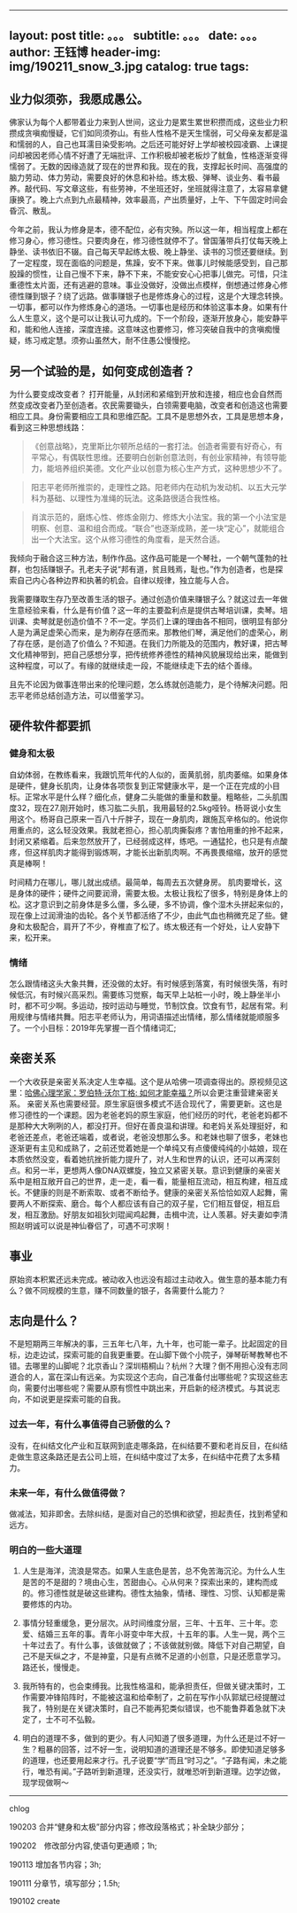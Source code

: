  --- 
 layout:     post 
 title:      。。。 
 subtitle:   。。。
 date:       。。。
 author:     王钰博 
 header-img: img/190211_snow_3.jpg 
 catalog: true 
 tags: 
 --- 
## 业力似须弥，我愿成愚公。
佛家认为每个人都带着业力来到人世间，这业力是累生累世积攒而成，这些业力积攒成贪嗔痴慢疑，它们如同须弥山。有些人性格不是天生懦弱，可父母亲友都是温和懦弱的人，自己也耳濡目染受影响。之后还可能好好上学却被校园凌霸、上课提问却被因老师心情不好遭了无端批评、工作积极却被老板炒了鱿鱼，性格逐渐变得懦弱了。无数的因缘造就了现在的世界和我。现在的我，支撑起长时间、高强度的脑力劳动、体力劳动，需要良好的休息和补给。练太极、弹琴、谈业务、看书最养。敲代码、写文章这些，有些劳神，不坐班还好，坐班就得注意了，太容易拿健康换了。晚上六点到九点最精神，效率最高，产出质量好，上午、下午固定时间会昏沉、散乱。

今年之前，我认为修身是本，德不配位，必有灾殃。所以这一年，相当程度上都在修习身心，修习德性。只要肉身在，修习德性就停不了。曾国藩带兵打仗每天晚上静坐、读书依旧不辍。自己每天早起练太极、晚上静坐、读书的习惯还要继续。到了一定程度，现在面临的问题是，焦躁，安不下来。做事儿时候能感受到，自己那股躁的惯性，让自己慢不下来，静不下来，不能安安心心把事儿做完。可惜，只注重德性太片面，还有逃避的意味。事业没做好，没做出点模样，倒想通过修身心修德性赚到银子？绕了远路。做事赚银子也是修炼身心的过程，这是个大理念转换。一切事，都可以作为修炼身心的道场。一切事也是经历和体验这事本身。如果有什么人生意义，这个是可以让我认可九成的。下一个阶段，逐渐开放身心，能安静平和，能和他人连接，深度连接。这意味这也要修习，修习突破自我中的贪嗔痴慢疑，练习戒定慧。须弥山虽然大，耐不住愚公慢慢挖。


## 另一个试验的是，如何变成创造者？

为什么要变成改变者？
打开能量，从封闭和紧缩到开放和连接，相应也会自然而然变成改变者乃至创造者。农民需要锄头，白领需要电脑，改变者和创造这也需要相应工具。身份需要相应工具和思维匹配。工具不是思想外衣，工具是思想本身，看到这三种思想线路：
> 《创意战略》，克里斯比尔顿所总结的一套打法。创造者需要有好奇心，有平常心，有偶联性思维。还要明白创新创意法则，有创业家精神，有领导能力，能培养组织美德。文化产业以创意为核心生产方式，这种思想少不了。

> 阳志平老师所推崇的，走理性之路。阳老师内在动机为发动机、以五大元学科为基础、以理性为准绳的玩法。这条路很适合我性格。

> 肖滨示范的，磨炼心性、修炼金刚力、修炼大小法宝。我的第一个小法宝是明察、创意、温和组合而成。“联合”也逐渐成熟，差一块“定心”，就能组合出一个大法宝。这个从修习德性的角度看，是天然合适。


我倾向于融合这三种方法，制作作品。这作品可能是一个琴社，一个朝气蓬勃的社群，也包括赚银子。孔老夫子说“邦有道，贫且贱焉，耻也。”作为创造者，也是探索自己内心各种边界和执著的机会。自律以规律，独立能与人合。

我需要赚取生存乃至改善生活的银子。通过创造价值来赚银子么？就这过去一年做生意经验来看，什么是有价值？这一年的主要盈利点是提供古琴培训课，卖琴。培训课、卖琴就是创造价值不？不一定。学员们上课的理由各不相同，很明显有部分人是为满足虚荣心而来，是为刷存在感而来。那教他们琴，满足他们的虚荣心，刷了存在感，是创造了价值么？不知道。在我们力所能及的范围内，教好课，把古琴文化精神带到，把自己感想分享，把传统修养德性的精神风貌展现给出来，能做到这种程度，可以了。有缘的就继续走一段，不能继续走下去的结个善缘。

且先不论因为做事连带出来的伦理问题，怎么练就创造能力，是个待解决问题。阳志平老师总结创造方法，可以借鉴学习。



## 硬件软件都要抓
### 健身和太极
自幼体弱，在教练看来，我跟饥荒年代的人似的，面黄肌弱，肌肉萎缩。如果身体是硬件，健身长肌肉，让身体各项恢复到正常健康水平，是一个正在完成的小目标。正常水平是什么样？细化点，健身二头能做的重量和数量。粗略些，二头肌围度32，现在27.刚开始时，练习肱二头肌，我用最轻的2.5kg哑铃。杨哥说小女生用这个。杨哥自己原来一百八十斤胖子，现在一身肌肉，跟施瓦辛格似的。他说你用重点的，这么轻没效果。我就老担心，担心肌肉撕裂疼？害怕用重的拎不起来，封闭又紧缩着。后来忽然放开了，已经弱成这样，练吧。一通猛抡，也只是有点酸疼，但这样肌肉才能得到锻炼啊，才能长出新肌肉啊。不再畏畏缩缩，放开的感觉真是棒啊！

时间精力在哪儿，哪儿就出成绩。最简单，每周去五次健身房。
肌肉要增长，这是身体的硬件；硬件之间要润滑，需要太极。太极让我松了很多，特别是身体上的松。这才意识到之前身体是多么僵，多么硬，多不协调，像个湿木头拼起来似的，现在像上过润滑油的齿轮。各个关节都活络了不少，由此气血也稍微充足了些。健身和太极配合，肩开了不少，脊椎直了松了。练太极还有一个好处，让人安静下来，松开来。


### 情绪
怎么跟情绪这头大象共舞，还没做的太好。有时候感到落寞，有时候很失落，有时候低沉，有时候兴高采烈。需要练习觉察，每天早上站桩一小时，晚上静坐半小时，都不可少啊。多运动，按时运动与睡觉，节制饮食。饮食有节，起居有常。利用规律与情绪共舞。阳志平老师认为，用词语描述出情绪，那么情绪就能顺服多了。一个小目标：2019年先掌握一百个情绪词汇;

## 亲密关系
一个大收获是亲密关系决定人生幸福。这个是从哈佛一项调查得出的。原视频见这里：[哈佛心理学家：罗伯特·沃尔丁格: 如何才能幸福？](https://go.ted.com/CefP)所以会更注重营建亲密关系。
亲密关系也需要经营。原生家庭很多模式不适合现代了，需要更新。这也是修习德性的一个课题。因为老爸老妈的原生家庭，他们经历的时代，老爸老妈都不是那种大大咧咧的人，都没打开。但好在善良温和讲理。和老妈关系处理挺好，和老爸还差点，老爸还端着，或者说，老爸没想那么多。和老妹也聊了很多，老妹也逐渐更有主见和成熟了，之前还觉着她是一个单纯又有点傻傻纯纯的小姑娘，现在本质依然没变，看着她抗挫折能力提升了，对人生和世界的认识，还可以再深刻点。和另一半，更想两人像DNA双螺旋，独立又紧密关联。意识到健康的亲密关系中是相互敞开自己的世界，走一走，看一看，能量相互流动，相互构建，相互成长。不健康的则是不断索取、或者不断给予。健康的亲密关系恰恰如双人起舞，需要两人不断探索、磨合。每个人都应该有自己的双子星，它们相互督促，相互启发，相互激励。好朋友如祖狄刘琨闻鸡起舞，击楫中流，让人羡慕。好夫妻如李清照赵明诚可以说是神仙眷侣了，可遇不可求啊！

## 事业

原始资本积累还远未完成。被动收入也远没有超过主动收入。做生意的基本能力有么？做不同规模的生意，赚不同数量的银子，各需要什么能力？

## 志向是什么？
不是短期两三年解决的事，三五年七八年，九十年，也可能一辈子。比起固定的目标，边走边试，探索可能的自我更重要。在山脚下做个小院子，弹琴斫琴教琴也不错。去哪里的山脚呢？北京香山？深圳梧桐山？杭州？大理？倒不用担心没有志同道合的人，富在深山有远亲。为实现这个志向，自己准备付出哪些呢？实现这些志向，需要付出哪些呢？需要从原有惯性中跳出来，开启新的经济模式。与其说志向，不如说更是探索可能的自我。

### 过去一年，有什么事值得自己骄傲的么？
没有，在纠结文化产业和互联网到底走哪条路，在纠结要不要和老肖反目，在纠结走做生意这条路还是去公司上班，在纠结中度过了太多，在纠结中花费了太多精力。

### 未来一年，有什么做值得做？
做减法，知非即舍。去除纠结，是面对自己的恐惧和欲望，担起责任，找到希望和远方。


### 明白的一些大道理
1. 人生是海洋，流浪是常态。如果人生底色是苦，总不免苦海沉沦。为什么人生是苦的不是甜的？境由心生，苦甜由心。心从何来？探索出来的，建构而成的。修习德性就是破这些建构。德性太抽象，情绪、理性、习惯、认知都是需要修炼的内功。

2. 事情分轻重缓急，更分层次。从时间维度分层，三年、十五年、三十年。恋爱、结婚三五年的事。青年小哥变中年大叔，十五年的事。人生一晃，两个三十年过去了。有什么事，该做就做了；不该做就别做。降低下对自己期望，自己不是天纵之才，不是神童，只是有点微不足道的小创意，只是还愿意学习。路还长，慢慢走。

3. 我所特有的，也会束缚我。比我性格温和，能承担责任，但做关键决策时，工作需要冲锋陷阵时，不能被这温和给牵制了，之前在写作小队郭斌已经提醒过我了，特别是在关键决策时，自己不能再犯类似错误，也不能鲁莽着急就下决定了，士不可不弘毅。

4. 明白的道理不多，做到的更少。有人问知道了很多道理，为什么还是过不好一生？粗暴的回答，过不好一生，说明知道的道理还是不够多。即使知道足够多的道理，也还要用起来才行。孔子说要“学”而且“时习之”。“子路有闻，未之能行，唯恐有闻。”子路听到新道理，还没实行，就唯恐听到新道理。边学边做，现学现做啊～

---
chlog

190203 合并“健身和太极”部分内容；修改段落格式；补全缺少部分；

190202　修改部分内容,使语句更通顺；1h; 

190113 增加各节内容；3h;

190111 分章节，填写部分；1.5h;

190102 create














